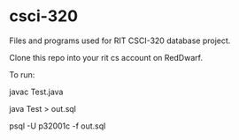 # csci-320
Files and programs used for RIT CSCI-320 database project.

Clone this repo into your rit cs account on RedDwarf.

To run:

javac Test.java

java Test > out.sql

psql -U p32001c -f out.sql
